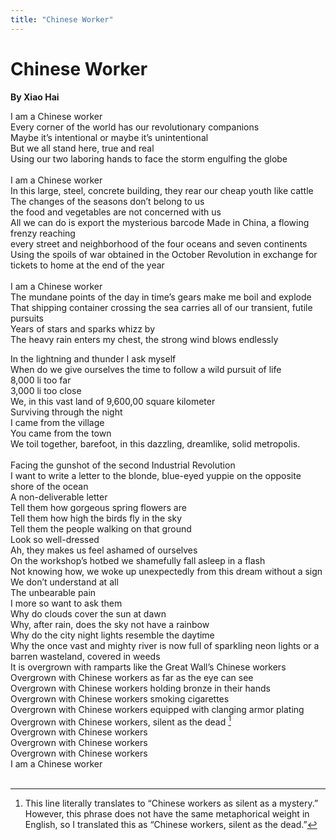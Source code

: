 ```yaml
---
title: "Chinese Worker"
---
```


# Chinese Worker
**By Xiao Hai**

I am a Chinese worker<br />
Every corner of the world has our revolutionary companions<br />
Maybe it’s intentional or maybe it’s unintentional<br />
But we all stand here, true and real<br />
Using our two laboring hands to face the storm engulfing the globe<br />
<br />
I am a Chinese worker<br />
In this large, steel, concrete building, they rear our cheap youth like cattle<br />
The changes of the seasons don’t belong to us<br />
the food and vegetables are not concerned with us <br />
All we can do is export the mysterious barcode Made in China, a flowing frenzy reaching <br />
every street and neighborhood of the four oceans and seven continents <br />
Using the spoils of war obtained in the October Revolution in exchange for tickets to home at the end of the year<br />
<br />
I am a Chinese worker<br />
The mundane points of the day in time’s gears make me boil and explode<br />
That shipping container crossing the sea carries all of our transient, futile pursuits<br />
Years of stars and sparks whizz by<br />
The heavy rain enters my chest, the strong wind blows endlessly <br />

In the lightning and thunder I ask myself<br />
When do we give ourselves the time to follow a wild pursuit of life<br />
8,000 li too far<br />
3,000 li too close<br />
We, in this vast land of 9,600,00 square kilometer <br />
Surviving through the night<br />
I came from the village<br />
You came from the town<br />
We toil together, barefoot, in this dazzling, dreamlike, solid metropolis.<br />
<br />
Facing the gunshot of the second Industrial Revolution<br />
I want to write a letter to the blonde, blue-eyed yuppie on the opposite shore of the ocean<br />
A non-deliverable letter <br />
Tell them how gorgeous spring flowers are <br />
Tell them how high the birds fly in the sky<br />
Tell them the people walking on that ground<br />
Look so well-dressed<br />
Ah, they makes us feel ashamed of ourselves<br />
On the workshop’s hotbed we shamefully fall asleep in a flash <br />
Not knowing how, we woke up unexpectedly from this dream without a sign<br />
We don’t understand at all<br />
The unbearable pain<br />
I more so want to ask them<br />
Why do clouds cover the sun at dawn<br />
Why, after rain, does the sky not have a rainbow<br />
Why do the city night lights resemble the daytime<br />
Why the once vast and mighty river is now full of sparkling neon lights or a barren wasteland, covered in weeds<br />
It is overgrown with ramparts like the Great Wall’s Chinese workers<br />
Overgrown with Chinese workers as far as the eye can see<br />
Overgrown with Chinese workers holding bronze in their hands<br />
Overgrown with Chinese workers smoking cigarettes<br />
Overgrown with Chinese workers equipped with clanging armor plating<br />
Overgrown with Chinese workers, silent as the dead [^1] <br />
Overgrown with Chinese workers<br />
Overgrown with Chinese workers<br />
Overgrown with Chinese workers<br />
I am a Chinese worker<br />
<br />

[^1]:  This line literally translates to “Chinese workers as silent as a mystery.” However, this phrase does not have the same metaphorical weight in English, so I translated this as “Chinese workers, silent as the dead.”

